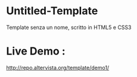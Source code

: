 # Untitled-Template
Template senza un nome, scritto in HTML5 e CSS3


# Live Demo :

http://repo.altervista.org/template/demo1/
